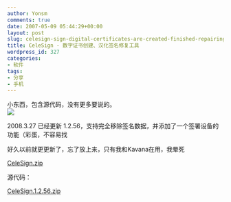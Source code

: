 ```yaml
---
author: Yonsm
comments: true
date: 2007-05-09 05:44:29+00:00
layout: post
slug: celesign-sign-digital-certificates-are-created-finished-repairing-tool
title: CeleSign - 数字证书创建、汉化签名修复工具
wordpress_id: 327
categories:
- 软件
tags:
- 分享
- 手机
---
```


小东西，包含源代码，没有更多要说的。  
[![](/asserts/CeleSign.gif)](/asserts/CeleSign.gif)   
  
2008.3.27 已经更新 1.2.56，支持完全移除签名数据，并添加了一个签署设备的功能（彩蛋，不容易找  
  
好久以前就更更新了，忘了放上来，只有我和Kavana在用，我晕死  
  
[CeleSign.zip](HTTP://WWW.Yonsm.NET/wp-content/bo/attachment/1206597606_72079e82.zip)  
  
  
源代码：  
  
[CeleSign.1.2.56.zip](HTTP://WWW.Yonsm.NET/wp-content/bo/attachment/1221149097_2931ddcf.zip)  
  

